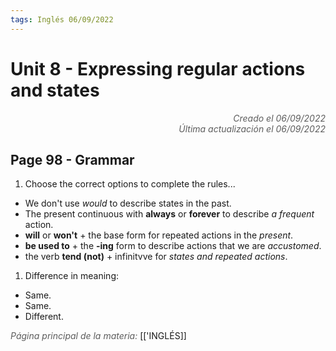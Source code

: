 ```yaml
---
tags: Inglés 06/09/2022
---
```


# Unit 8 - Expressing regular actions and states
<div style="text-align: right; opacity: 0.7; font-style: italic;">Creado el 06/09/2022</div>
<div style="text-align: right; opacity: 0.7; font-style: italic;">Última actualización el 06/09/2022</div>

## Page 98 - Grammar

1. Choose the correct options to complete the rules...
- We don't use *would* to describe states in the past.
- The present continuous with **always** or **forever** to describe *a frequent* action.
- **will** or **won't** + the base form for repeated actions in the *present*.
- **be used to** + the **-ing** form to describe actions that we are *accustomed*.
- the verb **tend (not)** + infinitvve for *states and repeated actions*.

1. Difference in meaning:
- Same.
- Same.
- Different.

<span style="opacity: 0.7; font-style: italic;">Página principal de la materia:</span> [['INGLÉS]]